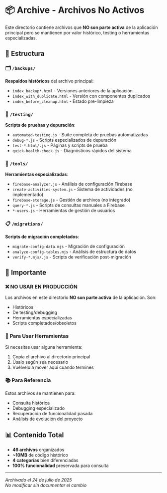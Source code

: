 # 📦 Archive - Archivos No Activos

Este directorio contiene archivos que **NO son parte activa** de la aplicación principal pero se mantienen por valor histórico, testing o herramientas especializadas.

## 📁 Estructura

### 🗂️ `/backups/`
**Respaldos históricos** del archivo principal:
- `index_backup*.html` - Versiones anteriores de la aplicación
- `index_with_duplicate.html` - Versión con componentes duplicados
- `index_before_cleanup.html` - Estado pre-limpieza

### 🧪 `/testing/`
**Scripts de pruebas y depuración**:
- `automated-testing.js` - Suite completa de pruebas automatizadas
- `debug-*.js` - Scripts especializados de depuración
- `test-*.html/.js` - Páginas y scripts de prueba
- `quick-health-check.js` - Diagnósticos rápidos del sistema

### 🔧 `/tools/`
**Herramientas especializadas**:
- `firebase-analyzer.js` - Análisis de configuración Firebase
- `create-activities-system.js` - Sistema de actividades (no implementado)
- `firebase-storage.js` - Gestión de archivos (no integrado)
- `query-*.js` - Scripts de consultas manuales a Firebase
- `*-users.js` - Herramientas de gestión de usuarios

### 📋 `/migrations/`
**Scripts de migración completados**:
- `migrate-config-data.mjs` - Migración de configuración
- `analyze-config-tables.mjs` - Análisis de estructura de datos
- `verify-*.mjs/.js` - Scripts de verificación post-migración

## 🚨 Importante

### ❌ **NO USAR EN PRODUCCIÓN**
Los archivos en este directorio **NO son parte activa** de la aplicación. Son:
- Históricos
- De testing/debugging  
- Herramientas especializadas
- Scripts completados/obsoletos

### 🔄 **Para Usar Herramientas**
Si necesitas usar alguna herramienta:
1. Copia el archivo al directorio principal
2. Úsalo según sea necesario
3. Vuélvelo a mover aquí cuando termines

### 📚 **Para Referencia**
Estos archivos se mantienen para:
- Consulta histórica
- Debugging especializado
- Recuperación de funcionalidad pasada
- Análisis de evolución del proyecto

## 📊 Contenido Total
- **46 archivos** organizados
- **~10MB** de código histórico
- **4 categorías** bien diferenciadas
- **100% funcionalidad** preservada para consulta

---

*Archivado el 24 de julio de 2025*  
*No modificar sin documentar el cambio* 
